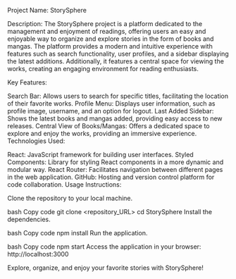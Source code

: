 Project Name: StorySphere

Description:
The StorySphere project is a platform dedicated to the management and enjoyment of readings, offering users an easy and enjoyable way to organize and explore stories in the form of books and mangas. The platform provides a modern and intuitive experience with features such as search functionality, user profiles, and a sidebar displaying the latest additions. Additionally, it features a central space for viewing the works, creating an engaging environment for reading enthusiasts.

Key Features:

Search Bar: Allows users to search for specific titles, facilitating the location of their favorite works.
Profile Menu: Displays user information, such as profile image, username, and an option for logout.
Last Added Sidebar: Shows the latest books and mangas added, providing easy access to new releases.
Central View of Books/Mangas: Offers a dedicated space to explore and enjoy the works, providing an immersive experience.
Technologies Used:

React: JavaScript framework for building user interfaces.
Styled Components: Library for styling React components in a more dynamic and modular way.
React Router: Facilitates navigation between different pages in the web application.
GitHub: Hosting and version control platform for code collaboration.
Usage Instructions:

Clone the repository to your local machine.

bash
Copy code
git clone <repository_URL>
cd StorySphere
Install the dependencies.

bash
Copy code
npm install
Run the application.

bash
Copy code
npm start
Access the application in your browser: http://localhost:3000

Explore, organize, and enjoy your favorite stories with StorySphere!
